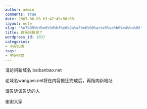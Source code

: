 ```yaml
---
author: admin
comments: true
date: 2007-06-08 03:47:49+00:00
layout: note
slug: '%e7%99%bd%e6%9d%bf%e6%8a%a5%e6%90%ac%e5%ae%b6%e4%ba%86'
title: 白板报搬家了
wordpress_id: 1037
categories:
- 不好归类
tags:
- 不好归类
---
```


请访问新域名 baibanbao.net

老域名wangpei.net将在内容搬迁完成后，再指向新地址

请告诉该告诉的人

谢谢大家
